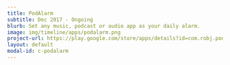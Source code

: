 ```yaml
---
title: PodAlarm
subtitle: Dec 2017 - Ongoing
blurb: Set any music, podcast or audio app as your daily alarm.
image: img/timeline/apps/podalarm.png
project-url: https://play.google.com/store/apps/details?id=com.robj.podalarm
layout: default
modal-id: c-podalarm
---
```


